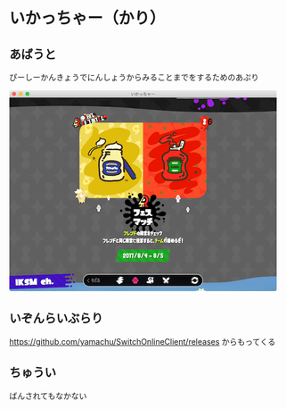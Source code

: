 # いかっちゃー（かり）

## あばうと

ぴーしーかんきょうでにんしょうからみることまでをするためのあぷり

![すくしょ](https://raw.githubusercontent.com/yamachu/SplaWatch/images/assets/screenshot_01.png)

## いぞんらいぶらり
https://github.com/yamachu/SwitchOnlineClient/releases
からもってくる

## ちゅうい

ばんされてもなかない
